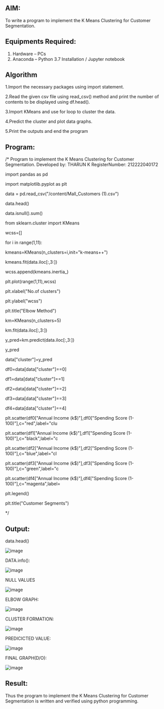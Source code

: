 

## AIM:
To write a program to implement the K Means Clustering for Customer Segmentation.

## Equipments Required:
1. Hardware – PCs
2. Anaconda – Python 3.7 Installation / Jupyter notebook

## Algorithm
1.Import the necessary packages using import statement.

2.Read the given csv file using read_csv() method and print the number of contents to be displayed
using df.head().

3.Import KMeans and use for loop to cluster the data.


4.Predict the cluster and plot data graphs.

5.Print the outputs and end the program

## Program:

/*
Program to implement the K Means Clustering for Customer Segmentation.
Developed by: THARUN K
RegisterNumber:  212222040172

import pandas as pd

import matplotlib.pyplot as plt

data = pd.read_csv("/content/Mall_Customers (1).csv")

data.head()

data.isnull().sum()

from sklearn.cluster import KMeans

wcss=[]

for i in range(1,11):

kmeans=KMeans(n_clusters=i,init="k-means++")

kmeans.fit(data.iloc[:,3:])

wcss.append(kmeans.inertia_)

plt.plot(range(1,11),wcss)

plt.xlabel("No.of clusters")

plt.ylabel("wcss")

plt.title("Elbow Method")

km=KMeans(n_clusters=5)

km.fit(data.iloc[:,3:])

y_pred=km.predict(data.iloc[:,3:])

y_pred

data["cluster"]=y_pred

df0=data[data["cluster"]==0]

df1=data[data["cluster"]==1]

df2=data[data["cluster"]==2]

df3=data[data["cluster"]==3]

df4=data[data["cluster"]==4]

plt.scatter(df0["Annual Income (k$)"],df0["Spending Score (1-100)"],c="red",label="clu

plt.scatter(df1["Annual Income (k$)"],df1["Spending Score (1-100)"],c="black",label="c

plt.scatter(df2["Annual Income (k$)"],df2["Spending Score (1-100)"],c="blue",label="cl

plt.scatter(df3["Annual Income (k$)"],df3["Spending Score (1-100)"],c="green",label="c

plt.scatter(df4["Annual Income (k$)"],df4["Spending Score (1-100)"],c="magenta",label=

plt.legend()

plt.title("Customer Segments")

*/


## Output:

data.head()

![image](https://github.com/Tharun-1000/Implementation-of-K-Means-Clustering-for-Customer-Segmentation/assets/135952958/bcfddbb5-f507-4412-a320-a839ce453188)

DATA.info():

![image](https://github.com/Tharun-1000/Implementation-of-K-Means-Clustering-for-Customer-Segmentation/assets/135952958/d9277a24-7985-46ce-a8c3-94831079b15e)

NULL VALUES

![image](https://github.com/Tharun-1000/Implementation-of-K-Means-Clustering-for-Customer-Segmentation/assets/135952958/5f66ef97-5e95-4c01-9bdc-4df45c9be0c5)

ELBOW GRAPH:

![image](https://github.com/Tharun-1000/Implementation-of-K-Means-Clustering-for-Customer-Segmentation/assets/135952958/df4b72c1-3137-46cd-9b2b-27c0d1f0bab4)

CLUSTER FORMATION:

![image](https://github.com/Tharun-1000/Implementation-of-K-Means-Clustering-for-Customer-Segmentation/assets/135952958/60b87caf-fc25-4b31-9130-030e47e01605)

PREDICICTED VALUE:

![image](https://github.com/Tharun-1000/Implementation-of-K-Means-Clustering-for-Customer-Segmentation/assets/135952958/88f01840-e5f2-4de5-855b-4b466a2ee50a)

FINAL GRAPH(D/O):

![image](https://github.com/Tharun-1000/Implementation-of-K-Means-Clustering-for-Customer-Segmentation/assets/135952958/5df38342-b124-4908-86b5-1145468004a7)





## Result:
Thus the program to implement the K Means Clustering for Customer Segmentation is written and verified using python programming.
